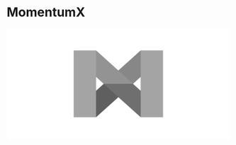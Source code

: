 MomentumX 
===
<img src="https://github.com/captivationsoftware/MomentumX/blob/master/Logo.png?raw=true" title="MomentumX Logo" />